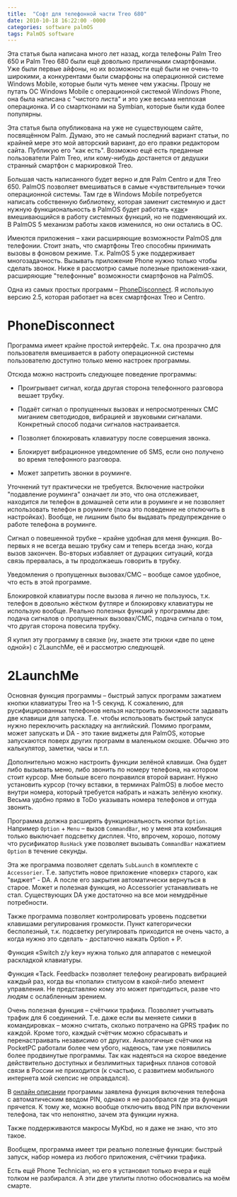 ```yaml
---
title:  "Софт для телефонной части Treo 680"
date: 2010-10-18 16:22:00 -0000
categories: software palmOS
tags: PalmOS software
---
```


Эта статья была написана много лет назад, когда телефоны Palm Treo 650 и Palm Treo 680 были ещё довольно приличными смартфонами. Уже были первые айфоны, но их возможности ещё были не очень-то широкими, а конкурентами были смарфоны на операционной системе Windows Mobile, которые были чуть менее чем ужасны. Прошу не путать ОС Windows Mobile с операционной системой Windows Phone, она была написана с "чистого листа" и это уже весьма неплохая операционка. И со смартконами на Symbian, которые были куда более популярны.

Эта статья была опубликована на уже не существующем сайте, посвящённом Palm. Думаю, это не самый последний вариант статьи, по крайней мере это мой авторский вариант, до его правки редактором сайта. Публикую его "как есть". Возможно ещё есть преданные пользователи Palm Treo, или кому-нибудь достанется от дедушки странный смартфон с маркировкой Treo.

Большая часть написанного будет верно и для Palm Centro и для Treo 650. PalmOS позволяет вмешиваться в самые «чувствительные» точки операционной системы. Там где в Windows Mobile потребуется написать собственную библиотеку, которая заменит системную и даст нужную функциональность в PalmOS будет работать «[хак](http://www.citforum.ru/programming/digest/palm_os/)» вмешивающийся в работу системных функций, но не подменяющий их. В PalmOS 5 механизм работы хаков изменился, но они остались в ОС.

Имеются приложения – хаки расширяющие возможности PalmOS для телефонии. Стоит знать, что смартфоны Treo  способны принимать вызовы в фоновом режиме. Т.к. PalmOS 5 уже поддерживает многозадачность. Вызывать приложение Phone нужно только чтобы сделать звонок. Ниже я рассмотрю самые полезные приложения-хаки, расширяющие "телефонные" возможности смартфонов на PalmOS.

Одна из самых простых программ – [PhoneDisconnect](http://software.palminfocenter.com/product.asp?id=10803). Я использую версию 2.5, которая работает на всех смартфонах Treo и Centro.

# PhoneDisconnect

Программа имеет крайне простой интерфейс. Т.к. она прозрачно для пользователя вмешивается в работу операционной системы пользователю доступно только меню настроек программы.

Отсюда можно настроить следующее поведение программы:

- Проигрывает сигнал, когда другая сторона телефонного разговора вешает трубку.

- Подаёт сигнал о пропущенных вызовах и непросмотренных СМС миганием светодиодов, вибрацией и звуковыми сигналами. Конкретный способ подачи сигналов настраивается.

- Позволяет блокировать клавиатуру после совершения звонка.

- Блокирует вибрационное уведомление об SMS, если оно получено во время телефонного разговора.

- Может запретить звонки в роуминге.

Уточнений тут практически не требуется. Включение настройки "подавление роуминга" означает ли это, что она отслеживает, находится ли телефон в домашней сети или в роуминге и не позволяет использовать телефон в роуминге (пока это поведение не отключить в настройках). Вообще, не лишним было бы выдавать предупреждение о работе телефона в роуминге.

Сигнал о повешенной трубке – крайне удобная для меня функция. Во-первых я не всегда вешаю трубку сам и теперь всегда знаю, когда вызов закончен. Во-вторых избавляет от дурацких ситуаций, когда связь прервалась, а ты продолжаешь говорить в трубку.

Уведомления о пропущенных вызовах/СМС – вообще самое удобное, что есть в этой программе.

Блокировкой клавиатуры после вызова я лично не пользуюсь, т.к. телефон в довольно жёстком футляре и блокировку клавиатуры не использую вообще.
Реально полезных функций у программы две: подача сигналов о пропущенных вызовах/СМС, подача сигнала о том, что другая сторона повесила трубку.

Я купил эту программу в связке (ну, знаете эти трюки «две по цене одной») с 2LaunchMe, её и рассмотрю следующей.

# 2LaunchMe

Основная функция программы – быстрый запуск программ зажатием кнопки клавиатуры Treo на 1-5 секунд. К сожалению, для русифицированных телефонов нельзя настроить возможности задавать две клавиши для запуска. Т.е. чтобы использовать быстрый запуск нужно переключить раскладку на английский. Помимо программ, может запускать и DA - это такие виджеты для PalmOS, которые запускаются поверх других программ в маленьком окошке. Обычно это калькулятор, заметки, часы и т.п.

Дополнительно можно настроить функции зелёной клавиши. Она будет либо вызывать меню, либо звонить по номеру телефона, на котором стоит курсор. Мне больше всего понравился второй вариант. Нужно установить курсор (точку вставки, в терминах PalmOS) в любое место внутри номера, который требуется набрать и нажать зелёную кнопку. Весьма удобно прямо в ToDo указывать номера телефонов и оттуда звонить.

Программа должна расширять функциональность кнопки `Option`. Например `Option` + `Menu` – вызов `CommandBar`, но у меня эта комбинация только выключает подсветку дисплея. Что, впрочем, хорошо, потому что русификатор `RusHack` уже позволяет вызывать `CommandBar` нажатием `Option` в течение секунды.

Эта же программа позволяет сделать `SubLaunch` в комплекте с `Accessorier`. Т.е. запустить новое приложение «поверх» старого, как "виджет" - DA. А после его закрытия автоматически вернуться в старое. Может и полезная функция, но Accessorier устанавливать не стал. Существующих DA уже достаточно на все мои немудрёные потребности.

Также программа позволяет контролировать уровень подсветки клавишами регулирования громкости. Пункт категорически бесполезный, т.к. подсветку регулировать приходится не очень часто, а когда нужно это сделать - достаточно нажать Option + P.

Функция «Switch z/y key» нужна только для аппаратов с немецкой раскладкой клавиатуры.

Функция «Tack. Feedback» позволяет телефону реагировать вибрацией каждый раз, когда вы «попали» стилусом в какой-либо элемент управления. Не представляю кому это может пригодиться, разве что людям с ослабленным зрением.

Очень полезная функция – счётчики трафика. Позволяет учитывать трафик для 6 соединений. Т.е. даже если вы меняете симки в командировках – можно считать, сколько потрачено на GPRS трафик по каждой. Кроме того, каждый счётчик можно сбрасывать и перенастраивать независимо от других. Аналогичные счётчики на PocketPC работали более чем убого, надеюсь, там уже появились более продвинутые программы. Так как надеяться на скорое введение действительно доступных и безлимитных тарифных планов сотовой связи в России не приходится (к счастью, с развитием мобильного интернета мой скепсис не оправдался).

В [онлайн описании](http://software.treonauts.com/product.asp?id=8904&n=2LaunchMe) программы  заявлена функция включения телефона с автоматическим вводом PIN, однако я не разобрался где эта функция прячется. К тому же, можно вообще отключить ввод PIN при включении телефона, так что непонятно, зачем эта функции нужна.

Также поддерживаются макросы MyKbd, но я даже не знаю, что это такое.

Вообщем, программа имеет три реально полезные функции: быстрый запуск, набор номера из любого приложения, счётчики трафика.

Есть ещё Phone Technician, но его я установил только вчера и ещё толком не разбирался. А эти две утилиты плотно обосновались на моём смарте.